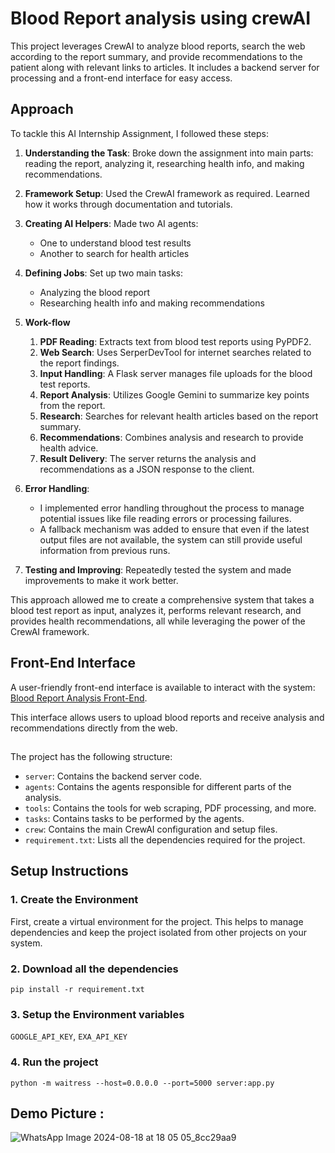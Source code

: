 # Blood Report analysis using crewAI
This project leverages CrewAI to analyze blood reports, search the web according to the report summary, and provide recommendations to the patient along with relevant links to articles. It includes a backend server for processing and a front-end interface for easy access.

## Approach


To tackle this AI Internship Assignment, I followed these steps:


1. **Understanding the Task**: 
   Broke down the assignment into main parts: reading the report, analyzing it, researching health info, and making recommendations.

2. **Framework Setup**: 
   Used the CrewAI framework as required. Learned how it works through documentation and tutorials.

3. **Creating AI Helpers**: 
   Made two AI agents:
   - One to understand blood test results
   - Another to search for health articles

4. **Defining Jobs**: 
   Set up two main tasks:
   - Analyzing the blood report
   - Researching health info and making recommendations



5. **Work-flow**

    1. **PDF Reading**: Extracts text from blood test reports using PyPDF2.
    2. **Web Search**: Uses SerperDevTool for internet searches related to the report findings.
    3. **Input Handling**: A Flask server manages file uploads for the blood test reports.
    4. **Report Analysis**: Utilizes Google Gemini to summarize key points from the report.
    5. **Research**: Searches for relevant health articles based on the report summary.
    6. **Recommendations**: Combines analysis and research to provide health advice.
    7. **Result Delivery**: The server returns the analysis and recommendations as a JSON response to the client.


6. **Error Handling**: 
    
   - I implemented error handling throughout the process to manage potential issues like file reading errors or processing failures.
   - A fallback mechanism was added to ensure that even if the latest output files are not available, the system can still provide useful information from previous runs.

7. **Testing and Improving**: 
    Repeatedly tested the system and made improvements to make it work better.

This approach allowed me to create a comprehensive system that takes a blood test report as input, analyzes it, performs relevant research, and provides health recommendations, all while leveraging the power of the CrewAI framework.

 ## Front-End Interface

A user-friendly front-end interface is available to interact with the system: [Blood Report Analysis Front-End](https://wingify-frontend.vercel.app/).

This interface allows users to upload blood reports and receive analysis and recommendations directly from the web.
## 
The project has the following structure:

- `server`: Contains the backend server code.
- `agents`: Contains the agents responsible for different parts of the analysis.
- `tools`: Contains the tools for web scraping, PDF processing, and more.
- `tasks`: Contains tasks to be performed by the agents.
- `crew`: Contains the main CrewAI configuration and setup files.
- `requirement.txt`: Lists all the dependencies required for the project.

## Setup Instructions

### 1. Create the Environment

First, create a virtual environment for the project. This helps to manage dependencies and keep the project isolated from other projects on your system.

### 2. Download all the dependencies
```pip install -r requirement.txt```

### 3. Setup the Environment variables
```GOOGLE_API_KEY```,
```EXA_API_KEY```

### 4. Run the project
```python -m waitress --host=0.0.0.0 --port=5000 server:app.py``` 


## Demo Picture :

![WhatsApp Image 2024-08-18 at 18 05 05_8cc29aa9](https://github.com/user-attachments/assets/f32974ba-4766-496f-8c21-7ffddc3338c1)



